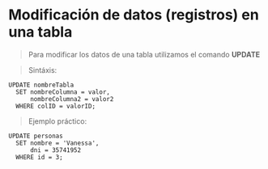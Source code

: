 # Modificación de datos (registros) en una tabla

> Para modificar los datos de una tabla 
> utilizamos el comando **UPDATE**

> Sintáxis: 

    UPDATE nombreTabla  
      SET nombreColumna = valor,  
          nombreColumna2 = valor2
      WHERE colID = valorID;

> Ejemplo práctico:

    UPDATE personas  
      SET nombre = 'Vanessa', 
          dni = 35741952
      WHERE id = 3;